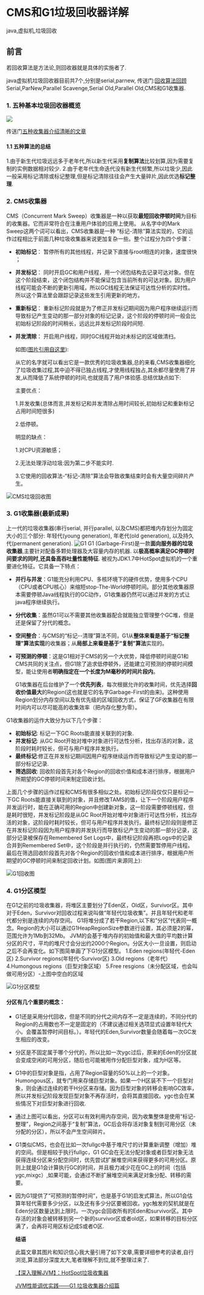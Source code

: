 # CMS和G1垃圾回收器详解

java,虚拟机,垃圾回收

## 前言

若回收算法是方法论,则回收器就是具体的实施者了.

java虚拟机垃圾回收器目前共7个,分别是serial,parnew, 传送门:[回收算法回顾](https://segmentfault.com/a/1190000018519442) Serial,ParNew,Parallel Scavenge,Serial Old,Parallel Old,CMS和G1收集器.

### 1. 五种基本垃圾回收器概览

 

![](https://shaosim-image.oss-cn-chengdu.aliyuncs.com/五种垃圾收集器.jpg)

传送门[五种收集器介绍清晰的文章](https://blog.csdn.net/u011080472/article/details/51324422)

#### 1.1 五种算法的总结

1.由于新生代垃圾远远多于老年代,所以新生代采用**复制算法**比较划算,因为需要复制的实例数据相对较少. 2.由于老年代生命迭代没有新生代频繁,所以垃圾少,因此一般采用标记清除或标记整理,但是标记清除往往会产生大量碎片,因此优选**标记整理**.

### 2. CMS收集器

CMS（Concurrent Mark Sweep）收集器是一种以获取**最短回收停顿时间**为目标的收集器。它而非常符合在注重用户体验的应用上使用。 从名字中的Mark Sweep这两个词可以看出，CMS收集器是一种 “标记-清除”算法实现的，它的运作过程相比于前面几种垃圾收集器来说更加复杂一些。整个过程分为四个步骤：

* **初始标记**： 暂停所有的其他线程，并记录下直接与root相连的对象，速度很快 ；
* **并发标记**： 同时开启GC和用户线程，用一个闭包结构去记录可达对象。但在这个阶段结束，这个闭包结构并不能保证包含当前所有的可达对象。因为用户线程可能会不断的更新引用域，所以GC线程无法保证可达性分析的实时性。所以这个算法里会跟踪记录这些发生引用更新的地方。
* **重新标记**： 重新标记阶段就是为了修正并发标记期间因为用户程序继续运行而导致标记产生变动的那一部分对象的标记记录，这个阶段的停顿时间一般会比初始标记阶段的时间稍长，远远比并发标记阶段时间短.
* **并发清除**： 开启用户线程，同时GC线程开始对未标记的区域做清扫。

  如图\([图片引用自这里](https://blog.csdn.net/u011080472/article/details/51324422)\):



  从它的名字就可以看出它是一款优秀的垃圾收集器,总的来看,CMS收集器细化了垃圾收集过程,其中迫不得已独占线程,才使用线程独占,其余都尽量使用了并发,从而降低了系统停顿的时间,也就提高了用户体验感.总结优缺点如下:

  主要优点：

  1.并发收集\(总体而言,并发标记和并发清除占用时间较长,初始标记和重新标记占用时间短很多\)

  2.低停顿。

  明显的缺点：

  1.对CPU资源敏感；

  2.无法处理浮动垃圾:因为第二步不能实时.

  3.它使用的回收算法-“标记-清除”算法会导致收集结束时会有大量空间碎片产生。

![CMS&#x5783;&#x573E;&#x56DE;&#x6536;&#x56FE;](https://shaosim-image.oss-cn-chengdu.aliyuncs.com/CMS垃圾回收图.jpg)

### 3. G1收集器\(最新成果\)

上一代的垃圾收集器\(串行serial, 并行parallel, 以及CMS\)都把堆内存划分为固定大小的三个部分: 年轻代\(young generation\), 年老代\(old generation\), 以及持久代\(permanent generation\). ![G1](https://upload-images.jianshu.io/upload_images/8160928-75cf67b5b2138aba) G1 \(Garbage-First\)是一款**面向服务器的垃圾收集器**,主要针对配备多颗处理器及大容量内存的机器. 以**极高概率满足GC停顿时间要求的同时,还具备高吞吐量性能特征**. 被视为JDK1.7中HotSpot虚拟机的一个重要进化特征。它具备一下特点：

* **并行与并发**：G1能充分利用CPU、多核环境下的硬件优势，使用多个CPU（CPU或者CPU核心）来缩短stop-The-World停顿时间。部分其他收集器原本需要停顿Java线程执行的GC动作，G1收集器仍然可以通过并发的方式让java程序继续执行。
* **分代收集**：虽然G1可以不需要其他收集器配合就能独立管理整个GC堆，但是还是保留了分代的概念。
* **空间整合**：与CMS的“标记--清理”算法不同，G1从**整体来看是基于“标记整理”算法实现**的收集器；从**局部上来看是基于“复制”算法**实现的。
* **可预测的停顿**：这是G1相对于CMS的另一个大优势，降低停顿时间是G1和CMS共同的关注点，但G1除了追求低停顿外，还能建立可预测的停顿时间模型，能让使用者**明确指定在一个长度为M毫秒的时间片段内**。

  G1收集器在后台维护了一个**优先列表**，每次根据允许的收集时间，优先选择**回收价值最大**的Region\(这也就是它的名字Garbage-First的由来\)。这种使用Region划分内存空间以及有优先级的区域回收方式，保证了GF收集器在有限时间内可以尽可能高的收集效率（把内存化整为零）。

G1收集器的运作大致分为以下几个步骤：

* **初始标记**: 标记一下GC Roots能直接关联到的对象.
* **并发标记**: 从GC Root开始对堆中对象进行可达性分析，找出存活的对象，这阶段时耗时较长，但可与用户程序并发执行。
* **最终标记**:修正在并发标记期间因用户程序继续运作而导致标记产生变动的那一部分标记记录.
* **筛选回收**: 回收阶段首先对各个Region的回收价值和成本进行排序，根据用户所期望的GC停顿时间来制定回收计划。

上面几个步骤的运作过程和CMS有很多相似之处。初始标记阶段仅仅只是标记一下GC Roots能直接关联到的对象，并且修改TAMS的值，让下一个阶段用户程序并发运行时，能在正确可用的Region中创建新对象，这一阶段需要停顿线程，但是耗时很短，并发标记阶段是从GC Root开始对堆中对象进行可达性分析，找出存活的对象，这阶段时耗时较长，但可与用户程序并发执行。最终标记阶段则是修正在并发标记阶段因为用户程序的并发执行而导致标记产生变动的那一部分记录，这部分记录被保存在Remembered Set Logs中，最终标记阶段再把Logs中的记录合并到Remembered Set中，这个阶段是并行执行的，仍然需要暂停用户线程。最后在筛选回收阶段首先对各个Region的回收价值和成本进行排序，根据用户所期望的GC停顿时间来制定回收计划。如图\(图片来源同上\): 

![G1&#x56DE;&#x6536;&#x56FE;](https://shaosim-image.oss-cn-chengdu.aliyuncs.com/G1回收图.jpg)

### 4. G1分区模型

在G1之前的垃圾收集器，将堆区主要划分了Eden区，Old区，Survivor区。其中对于Eden，Survivor对回收过程来说叫做“年轻代垃圾收集”。并且年轻代和老年代都分别是连续的内存空间。 G1将堆分成了若干Region,以下和”分区”代表同一概念。Region的大小可以通过G1HeapRegionSize参数进行设置，其必须是2的幂，范围允许为1Mb到32Mb。 JVM的会基于堆内存的初始值和最大值的平均数计算分区的尺寸，平均的堆尺寸会分出约2000个Region。分区大小一旦设置，则启动之后不会再变化。如下图简单画了下G1分区模型。  1.Eden regions\(年轻代-Eden区\) 2.Survivor regions\(年轻代-Survivor区\) 3.Old regions（老年代） 4.Humongous regions（巨型对象区域） 5.Free resgions（未分配区域，也会叫做可用分区）-上图中空白的区域

![G1&#x5206;&#x533A;&#x6A21;&#x578B;](https://shaosim-image.oss-cn-chengdu.aliyuncs.com/G1分区模型.png)

#### 分区有几个重要的概念：

* G1还是采用分代回收，但是不同的分代之间内存不一定是连续的，不同分代的Region的占用数也不一定是固定的（不建议通过相关选项显式设置年轻代大小。会覆盖暂停时间目标。）。年轻代的Eden,Survivor数量会随着每一次GC发生相应的改变。      
* 分区是不固定属于哪个分代的，所以比如一次ygc过后，原来的Eden的分区就会变成空闲的可用分区，随后也可能被用作分配巨型对象，成为H区等。     
* G1中的巨型对象是指，占用了Region容量的50%以上的一个对象。Humongous区，就专门用来存储巨型对象。如果一个H区装不下一个巨型对象，则会通过连续的若干H分区来存储。因为巨型对象的转移会影响GC效率，所以并发标记阶段发现巨型对象不再存活时，会将其直接回收。ygc也会在某些情况下对巨型对象进行回收. 
* 通过上图可以看出，分区可以有效利用内存空间，因为收集整体是使用“标记-整理”，Region之间基于“复制”算法，GC后会将存活对象复制到可用分区（未分配的分区），所以不会产生空间碎片。     
* G1类似CMS，也会在比如一次fullgc中基于堆尺寸的计算重新调整（增加）堆的空间。但是相较于执行fullgc，G1 GC会在无法分配对象或者巨型对象无法获得连续分区来分配空间时，优先尝试扩展堆空间来获得更多的可用分区。原则上就是G1会计算执行GC的时间，并且极力减少花在GC上的时间（包括ygc,mixgc）,如果可能，会通过不断扩展堆空间来满足对象分配、转移的需要。                 
* 因为G1提供了“可预测的暂停时间”，也是基于G1的启发式算法，所以G1会估算年轻代需要多少分区，以及还有多少分区要被回收。ygc触发的契机就是在Eden分区数量达到上限时。一次ygc会回收所有的Eden和survivor区。其中存活的对象会被转移到另一个新的survivor区或者old区，如果转移的目标分区满了，会再将可用区标记成S或者O区.

  **结语**

  此篇文章其图片和知识信心我大量引用了如下文章,需要详细参考的读者,自行浏览,算法部分深度太大,笔者理解不到位,就不整理过来了.

  [【深入理解JVM】：HotSpot垃圾收集器](https://blog.csdn.net/u011080472/article/details/51324422)

  [JVM性能调优实践——G1 垃圾收集器介绍篇](https://blog.csdn.net/lijingyao8206/article/details/80513383)

